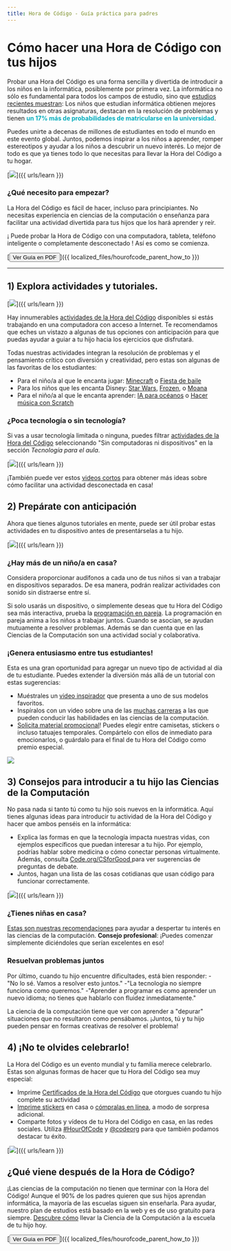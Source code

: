 ```yaml
---
title: Hora de Código - Guía práctica para padres
---
```


# Cómo hacer una Hora de Código con tus hijos

Probar una Hora del Código es una forma sencilla y divertida de introducir a los niños en la informática, posiblemente por primera vez. La informática no sólo es fundamental para todos los campos de estudio, sino que [estudios recientes muestran](https://medium.com/@codeorg/cs-helps-students-outperform-in-school-college-and-workplace-66dd64a69536): Los niños que estudian informática obtienen mejores resultados en otras asignaturas, destacan en la resolución de problemas y tienen <font color="00adbc"><b>un 17% más de probabilidades de matricularse en la universidad</b></font>.

Puedes unirte a decenas de millones de estudiantes en todo el mundo en este evento global. Juntos, podemos inspirar a los niños a aprender, romper estereotipos y ayudar a los niños a descubrir un nuevo interés. Lo mejor de todo es que ya tienes todo lo que necesitas para llevar la Hora del Código a tu hogar.

[![](/images/fit-600/Marketing/mother-helping-her-daughter-use-a-laptop-4260325.jpg)]({{ urls/learn }})

<h3>¿Qué necesito para empezar?</h3>

La Hora del Código es fácil de hacer, incluso para principiantes. No necesitas experiencia en ciencias de la computación o enseñanza para facilitar una actividad divertida para tus hijos que los hará aprender y reír.

¡ Puede probar la Hora de Código con una computadora, tableta, teléfono inteligente o completamente desconectado ! Así es como se comienza.

[<button>Ver Guía en PDF</button>]({{ localized_files/hourofcode_parent_how_to }})

* * *

## 1) Explora actividades y tutoriales.

[![](/images/tutorials.png)]({{ urls/learn }})

Hay innumerables [actividades de la Hora del Código](https://hourofcode.com/us/learn) disponibles si estás trabajando en una computadora con acceso a Internet. Te recomendamos que eches un vistazo a algunas de tus opciones con anticipación para que puedas ayudar a guiar a tu hijo hacia los ejercicios que disfrutará.

Todas nuestras actividades integran la resolución de problemas y el pensamiento crítico con diversión y creatividad, pero estas son algunas de las favoritas de los estudiantes:

- Para el niño/a al que le encanta jugar: [Minecraft](https://code.org/minecraft) o [Fiesta de baile](https://code.org/dance)
- Para los niños que les encanta Disney: [Star Wars](https://code.org/starwars), [Frozen](https://studio.code.org/s/frozen/lessons/1/levels/1), o [Moana](https://partners.disney.com/hour-of-code?cds&cmp=vanity%7Cnatural%7Cus%7Cmoanahoc%7C)
- Para el niño/a al que le encanta aprender: [IA para océanos](https://code.org/oceans) o [Hacer música con Scratch ](https://scratch.mit.edu/projects/editor/?tutorial=music&utm_source=codeorg)

<h3>¿Poca tecnología o sin tecnología?</h3>

Si vas a usar tecnología limitada o ninguna, puedes filtrar [actividades de la Hora del Código](https://hourofcode.com/us/learn) seleccionando "Sin computadoras ni dispositivos" en la sección *Tecnología para el aula*.

[![](/images/Marketing/filtering-activities-hoc.jpg)]({{ urls/learn }})

¡También puede ver estos [videos cortos](https://www.youtube.com/playlist?list=PLzdnOPI1iJNcpfa4LtbaIl35gqir_5XUu) para obtener más ideas sobre cómo facilitar una actividad desconectada en casa!

## 2) Prepárate con anticipación

Ahora que tienes algunos tutoriales en mente, puede ser útil probar estas actividades en tu dispositivo antes de presentárselas a tu hijo.

[![](/images/fit-600/Marketing/father-and-children-looking-at-a-laptop-4260749.jpg)]({{ urls/learn }})

<h3>¿Hay más de un niño/a en casa?</h3>

Considera proporcionar audífonos a cada uno de tus niños si van a trabajar en dispositivos separados. De esa manera, podrán realizar actividades con sonido sin distraerse entre sí.

Si solo usarás un dispositivo, o simplemente deseas que tu Hora del Código sea más interactiva, prueba la [programación en pareja](https://www.youtube.com/watch?v=vgkahOzFH2Q). La programación en pareja anima a los niños a trabajar juntos. Cuando se asocian, se ayudan mutuamente a resolver problemas. Además se dan cuenta que en las Ciencias de la Computación son una actividad social y colaborativa.

<h3>¡Genera entusiasmo entre tus estudiantes! </h3>

Esta es una gran oportunidad para agregar un nuevo tipo de actividad al día de tu estudiante. Puedes extender la diversión más allá de un tutorial con estas sugerencias:

- Muéstrales un [video inspirador](https://www.youtube.com/playlist?list=PLzdnOPI1iJNcadqJAZnbDYShie4gLZQQJ) que presenta a uno de sus modelos favoritos.
- Inspíralos con un video sobre una de las [muchas carreras](https://www.youtube.com/playlist?list=PLzdnOPI1iJNfpD8i4Sx7U0y2MccnrNZuP) a las que pueden conducir las habilidades en las ciencias de la computación.
- [Solicita material promocional](https://store.code.org/)! Puedes elegir entre camisetas, stickers o incluso tatuajes temporales. Compártelo con ellos de inmediato para emocionarlos, o guárdalo para el final de tu Hora del Código como premio especial.

<a href="https://store.code.org/" target="_blank"><img src="/images/fit-500/Marketing/hourofcodestore.jpg"></a>

## 3) Consejos para introducir a tu hijo las Ciencias de la Computación

No pasa nada si tanto tú como tu hijo sois nuevos en la informática. Aquí tienes algunas ideas para introducir tu actividad de la Hora del Código y hacer que ambos penséis en la informática:

- Explica las formas en que la tecnología impacta nuestras vidas, con ejemplos específicos que puedan interesar a tu hijo. Por ejemplo, podrías hablar sobre medicina o cómo conectar personas virtualmente. Además, consulta [Code.org/CSforGood ](https://code.org/csforgood) para ver sugerencias de preguntas de debate.
- Juntos, hagan una lista de las cosas cotidianas que usan código para funcionar correctamente.

[![](/images/fit-600/Marketing/girl-sitting-on-sofa-while-using-tablet-computer-4144035.jpg)]({{ urls/learn }})

<h3>¿Tienes niñas en casa?</h3>

<a href="https://code.org/girls">Estas son nuestras recomendaciones</a> para ayudar a despertar tu interés en las ciencias de la computación. **Consejo profesional**: ¡Puedes comenzar simplemente diciéndoles que serían excelentes en eso!

<h3>Resuelvan problemas juntos</h3>

Por último, cuando tu hijo encuentre dificultades, está bien responder: - "No lo sé. Vamos a resolver esto juntos." -"La tecnologia no siempre funciona como queremos." -"Aprender a programar es como aprender un nuevo idioma; no tienes que hablarlo con fluidez inmediatamente."

La ciencia de la computación tiene que ver con aprender a "depurar" situaciones que no resultaron como pensábamos. ¡Juntos, tú y tu hijo pueden pensar en formas creativas de resolver el problema!

## 4) ¡No te olvides celebrarlo!

La Hora del Código es un evento mundial y tu familia merece celebrarlo. Estas son algunas formas de hacer que tu Hora del Código sea muy especial:

- Imprime [Certificados de la Hora del Código](https://staging.code.org/certificates) que otorgues cuando tu hijo complete su actividad
- [Imprime stickers](https://staging.hourofcode.com/us/promote/resources#stickers) en casa o [cómpralas en línea](https://store.code.org/), a modo de sorpresa adicional.
- Comparte fotos y vídeos de tu Hora del Código en casa, en las redes sociales. Utiliza [#HourOfCode](https://twitter.com/hashtag/hourofcode) y [@codeorg](https://twitter.com/codeorg) para que también podamos destacar tu éxito.

[![](/images/fit-600/Marketing/g8TUlHzF.jpeg)]({{ urls/learn }})

<h2>¿Qué viene después de la Hora de Código?</h2>

¡Las ciencias de la computación no tienen que terminar con la Hora del Código! Aunque el 90% de los padres quieren que sus hijos aprendan informática, la mayoría de las escuelas siguen sin enseñarla. Para ayudar, nuestro plan de estudios está basado en la web y es de uso gratuito para siempre. [Descubre cómo](https://code.org/yourschool) llevar la Ciencia de la Computación a la escuela de tu hijo hoy.

[<button>Ver Guía en PDF</button>]({{ localized_files/hourofcode_parent_how_to }})